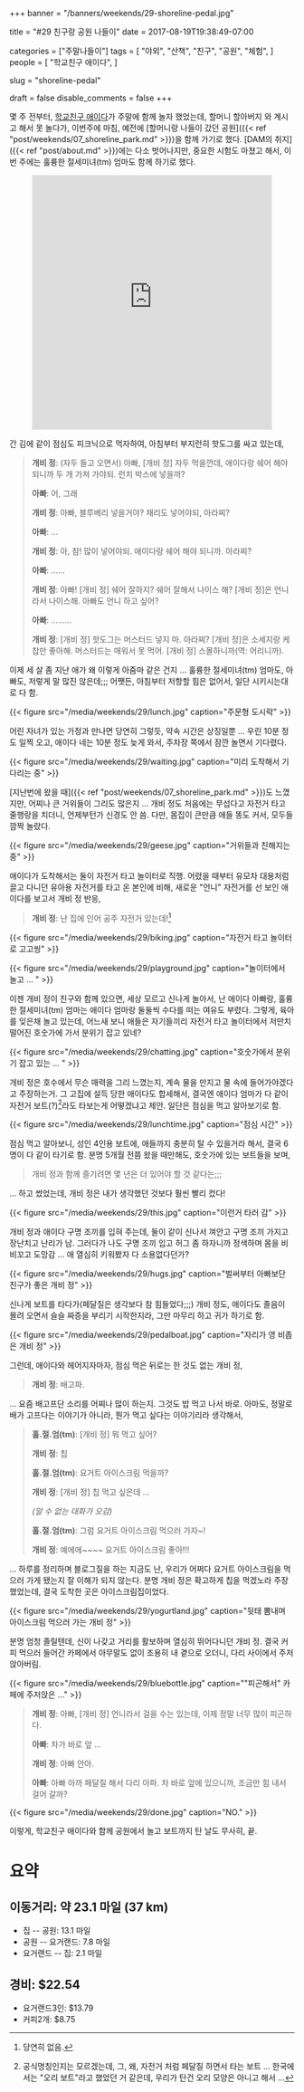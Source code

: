 +++
banner = "/banners/weekends/29-shoreline-pedal.jpg"

title = "#29 친구랑 공원 나들이"
date = 2017-08-19T19:38:49-07:00

categories = ["주말나들이"]
tags = [
    "야외",
    "산책",
    "친구",
    "공원",
    "체험",
]
people = [
    "학교친구 애이다",
]

slug = "shoreline-pedal"

draft = false
disable_comments = false
+++

몇 주 전부터, [학교친구 애이다](/people/학교친구-애이다)가 주말에 함께 놀자
했었는데, 할머니 할아버지 와 계시고 해서 못 놀다가, 이번주에 마침, 예전에
[할머니랑 나들이 갔던 공원]({{< ref
"post/weekends/07_shoreline_park.md" >}})을 함께 가기로 했다.
[DAM의 취지]({{< ref "post/about.md" >}})에는 다소 벗어나지만, 중요한 시험도
마쳤고 해서, 이번 주에는 훌륭한 절세미녀(tm) 엄마도 함께 하기로 했다.

<!--more-->

<figure>
<iframe src="https://www.google.com/maps/embed?pb=!1m18!1m12!1m3!1d3168.1881288277796!2d-122.09032274876655!3d37.43266027972413!2m3!1f0!2f0!3f0!3m2!1i1024!2i768!4f13.1!3m3!1m2!1s0x808fba1fa9749f5d%3A0xeefa5cb8d9b8ca6!2sShoreline+Lake+Boathouse!5e0!3m2!1sen!2sus!4v1489878398039"
width="100%" height="450" frameborder="0" style="border:0" allowfullscreen></iframe>
</figure>

간 김에 같이 점심도 피크닉으로 먹자하여, 아침부터 부지런히 핫도그를 싸고 있는데,

> **개비 정**: (자두 들고 오면서) 아빠, [개비 정] 자두 먹을껀데, 애이다랑 쉐어
> 해야되니까 두 개 가져 가야되. 런치 박스에 넣을까?
>
> **아빠**: 어, 그래
>
> **개비 정**: 아빠, 블루베리 넣을거야? 채리도 넣어야되, 아라찌?
>
> **아빠**: …
>
> **개비 정**: 아, 참! 많이 넣어야되. 애이다랑 쉐어 해야 되니까. 아라찌?
>
> **아빠**: ……
>
> **개비 정**: 아빠! [개비 정] 쉐어 잘하지? 쉐어 잘해서 나이스 해? [개비 정]은
> 언니라서 나이스해. 아빠도 언니 하고 싶어?
>
> **아빠**: ………
>
> **개비 정**: [개비 정] 핫도그는 머스터드 넣지 마. 아라찌? [개비 정]은 소세지랑
> 케찹만 좋아해. 머스터드는 매워서 못 먹어. [개비 정] 스몰하니까(역: 어리니까).

이제 세 살 좀 지난 애가 왜 이렇게 아줌마 같은 건지 … 훌륭한 절세미녀(tm) 엄마도,
아빠도, 저렇게 말 많진 않은데;;; 어쨋든, 아침부터 저항할
힘은 없어서, 일단 시키시는대로 다 함.

{{< figure
  src="/media/weekends/29/lunch.jpg"
  caption="주문형 도시락" >}}

어린 자녀가 있는 가정과 만나면 당연히 그렇듯, 약속 시간은 상징일뿐 … 우린 10분
정도 일찍 오고, 애이다 네는 10분 정도 늦게 와서, 주차장 쪽에서 잠깐 놀면서
기다렸다.

{{< figure
  src="/media/weekends/29/waiting.jpg"
  caption="미리 도착해서 기다리는 중" >}}

[지난번에 왔을 때]({{< ref
"post/weekends/07_shoreline_park.md" >}})도 느꼈지만, 어찌나 큰 거위들이 그리도
많은지 … 개비 정도 처음에는 무섭다고 자전거 타고 줄행랑을 치더니, 언제부턴가
신경도 안 씀. 다만, 몸집이 큰만큼 애들 똥도 커서, 모두들 깜짝 놀랐다.

{{< figure
  src="/media/weekends/29/geese.jpg"
  caption="거위들과 친해지는 중" >}}

애이다가 도착해서는 둘이 자전거 타고 놀이터로 직행. 어렸을 때부터 유모차
대용처럼 끌고 다니던 유아용 자전거를 타고 온 본인에 비해, 새로운 "언니"
자전거를 선 보인 애이다를 보고서 개비 정 반응,

> **개비 정**: 난 집에 인어 공주 자전거 있는데![^1]

[^1]: 당연히 없음.

{{< figure
  src="/media/weekends/29/biking.jpg"
  caption="자전거 타고 놀이터로 고고씽" >}}

{{< figure
  src="/media/weekends/29/playground.jpg"
  caption="놀이터에서 놀고 … " >}}

이젠 개비 정이 친구와 함께 있으면, 세상 모르고 신나게 놀아서, 난 애이다 아빠랑,
훌륭한 절세미녀(tm) 엄마는 애이다 엄마랑 둘둘씩 수다를 떠는 여유도 부렸다.
그렇게, 육아를 잊은채 놀고 있는데, 어느새 보니 애들은 자기들끼리 자전거 타고
놀이터에서 저만치 떨어진 호숫가에 가서 분위기 잡고 있네?

{{< figure
  src="/media/weekends/29/chatting.jpg"
  caption="호숫가에서 분위기 잡고 있는 … " >}}

개비 정은 호수에서 무슨 매력을 그리 느꼈는지, 계속 물을 만지고 물 속에
들어가야겠다고 주장하는거.
그 고집에 설득 당한 애이다도 합세해서, 결국엔 애이다 엄마가 다 같이 자전거
보트(?)[^2]라도 타보는게 어떻겠냐고 제안. 일단은 점심을 먹고 알아보기로 함.

[^2]: 공식명칭인지는 모르겠는데, 그, 왜, 자전거 처럼 페달질 하면서 타는 보트 … 한국에서는 "오리 보트"라고 했었던 거 같은데, 우리가 탄건 오리 모양은 아니고 해서 …

{{< figure
  src="/media/weekends/29/lunchtime.jpg"
  caption="점심 시간" >}}

점심 먹고 알아보니, 성인 4인용 보트에, 애들까지 충분히 탈 수 있을거라 해서,
결국 6명이 다 같이 타기로 함.
분명 5개월 전쯤 왔을 때만해도, 호숫가에 있는 보트들을 보며,

> 개비 정과 함께 즐기려면 몇 년은 더 있어야 할 것 같다는;;;

… 하고 썼었는데, 개비 정은 내가 생각했던 것보다 훨씬 빨리 컸다!

{{< figure
  src="/media/weekends/29/this.jpg"
  caption="이런거 타러 감" >}}

개비 정과 애이다 구명 조끼를 입혀 주는데, 둘이 같이 신나서 껴안고 구명 조끼
가지고 장난치고 난리가 남. 그러다가 나도 구명 조끼 입고 허그 좀 하자니까
정색하며 몸을 비비꼬고 도망감 … 애 열심히 키워봤자 다 소용없다던가?

{{< figure
  src="/media/weekends/29/hugs.jpg"
  caption="벌써부터 아빠보단 친구가 좋은 개비 정" >}}

신나게 보트를 타다가(페달질은 생각보다 참 힘들었다;;;) 개비 정도, 애이다도
졸음이 몰려 오면서 슬슬 짜증을 부리기 시작한지라, 그만 마무리 하고 귀가 하기로
함.

{{< figure
  src="/media/weekends/29/pedalboat.jpg"
  caption="자리가 영 비좁은 개비 정" >}}

그런데, 애이다와 헤어지자마자, 점심 먹은 뒤로는 한 것도 없는 개비 정,

> **개비 정**: 배고파.

… 요즘 배고프단 소리를 어찌나 많이 하는지. 그것도 밥 먹고 나서 바로. 아마도, 정말로 배가 고프다는 이야기가 아니라, 뭔가 먹고 싶다는 이야기리라 생각해서,

> **훌.절.엄(tm)**: [개비 정] 뭐 먹고 싶어?
>
> **개비 정**: 칩
>
> **훌.절.엄(tm)**: 요거트 아이스크림 먹을까?
>
> **개비 정**: [개비 정] 칩 먹고 싶은데 …
>
> *(알 수 없는 대화가 오감)*
>
> **훌.절.엄(tm)**: 그럼 요거트 아이스크림 먹으러 가자~!
>
> **개비 정**: 예에에~~~~ 요거트 아이스크림 좋아!!!

… 하루를 정리하며 블로그질을 하는 지금도 난, 우리가 어쩌다 요거트 아이스크림을
먹으러 가게 됐는지 잘 이해가 되지 않는다. 분명 개비 정은 확고하게 칩을 먹겠노라
주장했었는데, 결국 도착한 곳은 아이스크림집이었다.

{{< figure
  src="/media/weekends/29/yogurtland.jpg"
  caption="뒷태 뽐내며 아이스크림 먹으러 가는 개비 정" >}}

분명 엄청 졸릴텐데, 신이 나갖고 거리를 활보하며 열심히 뛰어다니던 개비 정.
결국 커피 먹으러 들어간 카페에서 아무말도 없이 조용히 내 곁으로 오더니, 다리
사이에서 주저 앉아버림.

{{< figure
  src="/media/weekends/29/bluebottle.jpg"
  caption="\"피곤해서\" 카페에 주저앉은 …" >}}

> **개비 정**: 아빠, [개비 정] 언니라서 걸을 수는 있는데, 이제 정말 너무 많이
> 피곤하다.
>
> **아빠**: 차가 바로 앞 …
>
> **개비 정**: 아빠 안아.
>
> **아빠**: 아빠 아까 페달질 해서 다리 아파. 차 바로 앞에 있으니까, 조금만 힘
> 내서 걸어 갈까?

{{< figure
  src="/media/weekends/29/done.jpg"
  caption="NO." >}}

이렇게, 학교친구 애이다와 함께 공원에서 놀고 보트까지 탄 날도 무사히, 끝.

# 요약

## 이동거리: 약 23.1 마일 (37 km)

- 집 -- 공원: 13.1 마일
- 공원 -- 요거랜드: 7.8 마일
- 요거랜드 -- 집: 2.1 마일

## 경비: $22.54

- 요거랜드3인: $13.79
- 커피2개: $8.75
